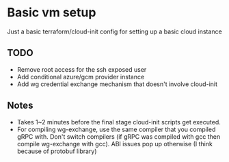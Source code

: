 # Basic vm setup
Just a basic terraform/cloud-init config for setting up a basic cloud instance

## TODO
- Remove root access for the ssh exposed user
- Add conditional azure/gcm provider instance
- Add wg credential exchange mechanism that doesn't involve cloud-init

## Notes
- Takes 1~2 minutes before the final stage cloud-init scripts get executed.
- For compiling wg-exchange, use the same compiler that you compiled gRPC with. Don't switch compilers (if gRPC was compiled with gcc then compile wg-exchange with gcc). ABI issues pop up otherwise (I think because of protobuf library)
